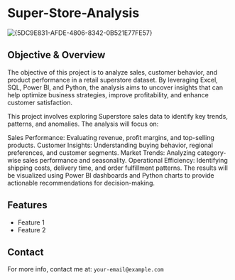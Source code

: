 # Super-Store-Analysis
![{5DC9E831-AFDE-4806-8342-0B521E77FE57}](https://github.com/user-attachments/assets/783137c3-b677-4616-b40d-6ca998062539)


## Objective & Overview
The objective of this project is to analyze sales, customer behavior, and product performance in a retail superstore dataset. By leveraging Excel, SQL, Power BI, and Python, the analysis aims to uncover insights that can help optimize business strategies, improve profitability, and enhance customer satisfaction.

This project involves exploring Superstore sales data to identify key trends, patterns, and anomalies. The analysis will focus on:

Sales Performance: Evaluating revenue, profit margins, and top-selling products.
Customer Insights: Understanding buying behavior, regional preferences, and customer segments.
Market Trends: Analyzing category-wise sales performance and seasonality.
Operational Efficiency: Identifying shipping costs, delivery time, and order fulfillment patterns.
The results will be visualized using Power BI dashboards and Python charts to provide actionable recommendations for decision-making.

## Features
- Feature 1  
- Feature 2  

## Contact
For more info, contact me at: `your-email@example.com`
